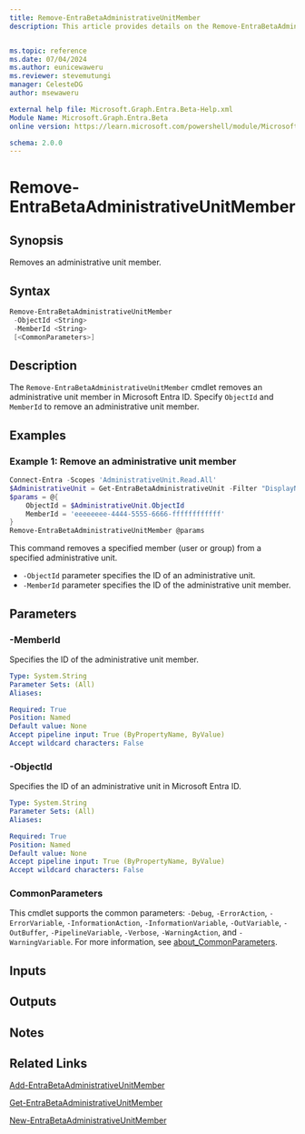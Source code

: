 ```yaml
---
title: Remove-EntraBetaAdministrativeUnitMember
description: This article provides details on the Remove-EntraBetaAdministrativeUnitMember command.


ms.topic: reference
ms.date: 07/04/2024
ms.author: eunicewaweru
ms.reviewer: stevemutungi
manager: CelesteDG
author: msewaweru 

external help file: Microsoft.Graph.Entra.Beta-Help.xml
Module Name: Microsoft.Graph.Entra.Beta
online version: https://learn.microsoft.com/powershell/module/Microsoft.Graph.Entra.Beta/Remove-EntraBetaAdministrativeUnitMember

schema: 2.0.0
---
```


# Remove-EntraBetaAdministrativeUnitMember

## Synopsis

Removes an administrative unit member.

## Syntax

```powershell
Remove-EntraBetaAdministrativeUnitMember 
 -ObjectId <String> 
 -MemberId <String> 
 [<CommonParameters>]
```

## Description

The `Remove-EntraBetaAdministrativeUnitMember` cmdlet removes an administrative unit member in Microsoft Entra ID. Specify `ObjectId` and `MemberId` to remove an administrative unit member.

## Examples

### Example 1: Remove an administrative unit member

```powershell
Connect-Entra -Scopes 'AdministrativeUnit.Read.All'
$AdministrativeUnit = Get-EntraBetaAdministrativeUnit -Filter "DisplayName eq '<administrativeunit-display-name>'"
$params = @{
    ObjectId = $AdministrativeUnit.ObjectId
    MemberId = 'eeeeeeee-4444-5555-6666-ffffffffffff'
}
Remove-EntraBetaAdministrativeUnitMember @params
```

This command removes a specified member (user or group) from a specified administrative unit.

- `-ObjectId` parameter specifies the ID of an administrative unit.
- `-MemberId` parameter specifies the ID of the administrative unit member.

## Parameters

### -MemberId

Specifies the ID of the administrative unit member.

```yaml
Type: System.String
Parameter Sets: (All)
Aliases:

Required: True
Position: Named
Default value: None
Accept pipeline input: True (ByPropertyName, ByValue)
Accept wildcard characters: False
```

### -ObjectId

Specifies the ID of an administrative unit in Microsoft Entra ID.

```yaml
Type: System.String
Parameter Sets: (All)
Aliases:

Required: True
Position: Named
Default value: None
Accept pipeline input: True (ByPropertyName, ByValue)
Accept wildcard characters: False
```

### CommonParameters

This cmdlet supports the common parameters: `-Debug`, `-ErrorAction`, `-ErrorVariable`, `-InformationAction`, `-InformationVariable`, `-OutVariable`, `-OutBuffer`, `-PipelineVariable`, `-Verbose`, `-WarningAction`, and `-WarningVariable`. For more information, see [about_CommonParameters](https://go.microsoft.com/fwlink/?LinkID=113216).

## Inputs

## Outputs

## Notes

## Related Links

[Add-EntraBetaAdministrativeUnitMember](Add-EntraBetaAdministrativeUnitMember.md)

[Get-EntraBetaAdministrativeUnitMember](Get-EntraBetaAdministrativeUnitMember.md)

[New-EntraBetaAdministrativeUnitMember](New-EntraBetaAdministrativeUnitMember.md)

